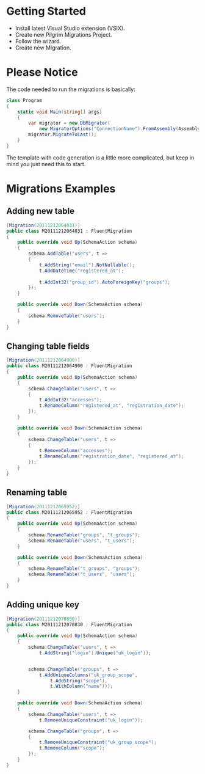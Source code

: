 # Getting Started

* Install latest Visual Studio extension (VSIX).
* Create new Pilgrim Migrations Project.
* Follow the wizard.
* Create new Migration.

# Please Notice

The code needed to run the migrations is basically:

``` csharp
class Program
{
    static void Main(string[] args)
    {
        var migrator = new DbMigrator(
            new MigratorOptions("ConnectionName").FromAssembly(Assembly.GetExecutingAssembly()));
        migrator.MigrateToLast();
    }
}
```

The template with code generation is a little more complicated, but keep in mind you just need this to start.

# Migrations Examples

## Adding new table
``` csharp
[Migration(20111212064831)]
public class M20111212064831 : FluentMigration
{
    public override void Up(SchemaAction schema)
    {
        schema.AddTable("users", t =>
        {
            t.AddString("email").NotNullable();
            t.AddDateTime("registered_at");
            
            t.AddInt32("group_id").AutoForeignKey("groups");
        });
    }

    public override void Down(SchemaAction schema)
    {
        schema.RemoveTable("users");
    }
}
```

## Changing table fields
``` csharp
[Migration(20111212064900)]
public class M20111212064900 : FluentMigration
{
    public override void Up(SchemaAction schema)
    {
        schema.ChangeTable("users", t =>
        {
            t.AddInt32("accesses");
            t.RenameColumn("registered_at", "registration_date");
        });
    }

    public override void Down(SchemaAction schema)
    {
        schema.ChangeTable("users", t =>
        {
            t.RemoveColumn("accesses");
            t.RenameColumn("registration_date", "registered_at");
        });
    }
}
```

## Renaming table
``` csharp
[Migration(20111212065952)]
public class M20111212065952 : FluentMigration
{
    public override void Up(SchemaAction schema)
    {
        schema.RenameTable("groups", "t_groups");
        schema.RenameTable("users", "t_users");
    }

    public override void Down(SchemaAction schema)
    {
        schema.RenameTable("t_groups", "groups");
        schema.RenameTable("t_users", "users");
    }
}
```

## Adding unique key
``` csharp
[Migration(20111212070830)]
public class M20111212070830 : FluentMigration
{
    public override void Up(SchemaAction schema)
    {
        schema.ChangeTable("users", t =>
            t.AddString("login").Unique("uk_login"));


        schema.ChangeTable("groups", t =>
            t.AddUniqueColumns("uk_group_scope",
                t.AddString("scope"),
                t.WithColumn("name")));
    }

    public override void Down(SchemaAction schema)
    {
        schema.ChangeTable("users", t =>
            t.RemoveUniqueConstraint("uk_login"));

        schema.ChangeTable("groups", t =>
        {
            t.RemoveUniqueConstraint("uk_group_scope");
            t.RemoveColumn("scope");
        });
    }
}
```

